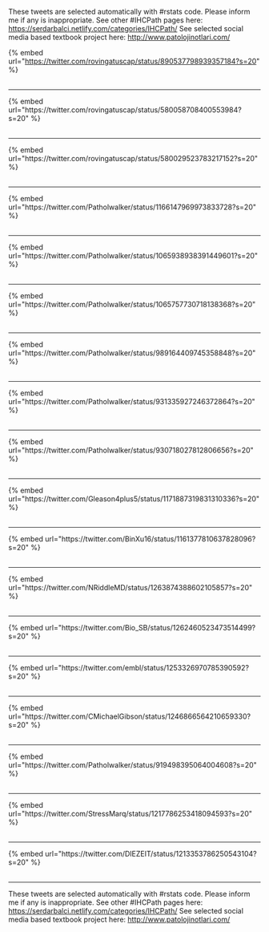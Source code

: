 

These tweets are selected automatically with #rstats code. Please inform me if any is inappropriate.
See other #IHCPath pages here: https://serdarbalci.netlify.com/categories/IHCPath/ 
See selected social media based textbook project here: http://www.patolojinotlari.com/

{% embed url="https://twitter.com/rovingatuscap/status/890537798939357184?s=20" %}<br>
<br>
<hr>
{% embed url="https://twitter.com/rovingatuscap/status/580058708400553984?s=20" %}<br>
<br>
<hr>
{% embed url="https://twitter.com/rovingatuscap/status/580029523783217152?s=20" %}<br>
<br>
<hr>
{% embed url="https://twitter.com/Patholwalker/status/1166147969973833728?s=20" %}<br>
<br>
<hr>
{% embed url="https://twitter.com/Patholwalker/status/1065938938391449601?s=20" %}<br>
<br>
<hr>
{% embed url="https://twitter.com/Patholwalker/status/1065757730718138368?s=20" %}<br>
<br>
<hr>
{% embed url="https://twitter.com/Patholwalker/status/989164409745358848?s=20" %}<br>
<br>
<hr>
{% embed url="https://twitter.com/Patholwalker/status/931335927246372864?s=20" %}<br>
<br>
<hr>
{% embed url="https://twitter.com/Patholwalker/status/930718027812806656?s=20" %}<br>
<br>
<hr>
{% embed url="https://twitter.com/Gleason4plus5/status/1171887319831310336?s=20" %}<br>
<br>
<hr>
{% embed url="https://twitter.com/BinXu16/status/1161377810637828096?s=20" %}<br>
<br>
<hr>
{% embed url="https://twitter.com/NRiddleMD/status/1263874388602105857?s=20" %}<br>
<br>
<hr>
{% embed url="https://twitter.com/Bio_SB/status/1262460523473514499?s=20" %}<br>
<br>
<hr>
{% embed url="https://twitter.com/embl/status/1253326970785390592?s=20" %}<br>
<br>
<hr>
{% embed url="https://twitter.com/CMichaelGibson/status/1246866564210659330?s=20" %}<br>
<br>
<hr>
{% embed url="https://twitter.com/Patholwalker/status/919498395064004608?s=20" %}<br>
<br>
<hr>
{% embed url="https://twitter.com/StressMarq/status/1217786253418094593?s=20" %}<br>
<br>
<hr>
{% embed url="https://twitter.com/DIEZEIT/status/1213353786250543104?s=20" %}<br>
<br>
<hr>


These tweets are selected automatically with #rstats code. Please inform me if any is inappropriate.
See other #IHCPath pages here: https://serdarbalci.netlify.com/categories/IHCPath/ 
See selected social media based textbook project here: http://www.patolojinotlari.com/
